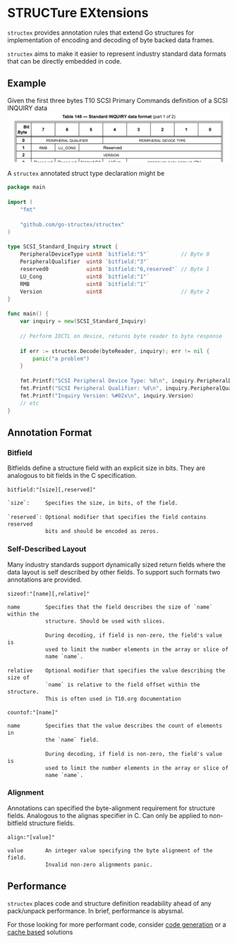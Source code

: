 # STRUCTure EXtensions
`structex` provides annotation rules that extend Go structures for implementation of encoding and decoding of byte backed data frames.

`structex` aims to make it easier to represent industry standard data formats that can be directly embedded in code.

## Example
Given the first three bytes T10 SCSI Primary Commands definition of a SCSI INQUIRY data
![](./docs/inquiry.png)

A `structex` annotated struct type declaration might be

```go
package main

import (
    "fmt"

    "github.com/go-structex/structex"
)

type SCSI_Standard_Inquiry struct {
    PeripheralDeviceType uint8 `bitfield:"5"`          // Byte 0
    PeripheralQualifier  uint8 `bitfield:"3"`
    reserved0            uint8 `bitfield:"6,reserved"` // Byte 1
    LU_Cong              uint8 `bitfield:"1"`
    RMB                  uint8 `bitfield:"1"`
    Version              uint8                         // Byte 2
}

func main() {
    var inquiry = new(SCSI_Standard_Inquiry)

    // Perform IOCTL on device, returns byte reader to byte response

    if err := structex.Decode(byteReader, inquiry); err != nil {
        panic("a problem")
    }

    fmt.Printf("SCSI Peripheral Device Type: %d\n", inquiry.PeripheralDeviceType)
    fmt.Printf("SCSI Peripheral Qualifier: %d\n", inquiry.PeripheralQualifier)
    fmt.Printf("Inquiry Version: %#02x\n", inquiry.Version)
    // etc
}
```
## Annotation Format

### Bitfield

Bitfields define a structure field with an explicit size in bits. They are analogous to bit fields in the C specification.

`bitfield:"[size][,reserved]"`

    `size`:     Specifies the size, in bits, of the field.

    `reserved`: Optional modifier that specifies the field contains reserved
	            bits and should be encoded as zeros.

### Self-Described Layout
Many industry standards support dynamically sized return fields where the data layout is self described by other fields. To support such formats two annotations are provided.

`sizeof:"[name][,relative]"`

	name		Specifies that the field describes the size of `name` within the
				structure. Should be used with slices.

                During decoding, if field is non-zero, the field's value is
				used to limit the number elements in the array or slice of
				name `name`.

	relative	Optional modifier that specifies the value describing the size of
                `name` is relative to the field offset within the structure.
                This is often used in T10.org documentation

`countof:"[name]"`

	name		Specifies that the value describes the count of elements in
				the `name` field.

                During decoding, if field is non-zero, the field's value is
				used to limit the number elements in the array or slice of
				name `name`.

### Alignment

Annotations can specified the byte-alignment requirement for structure fields. Analogous to the alignas specifier in C. Can only be applied to non-bitfield structure fields.

`align:"[value]"`

	value		An integer value specifying the byte alignment of the field.
				Invalid non-zero alignments panic.

## Performance
`structex` places code and structure definition readability ahead of any pack/unpack performance. In brief, performance is abysmal.
 
For those looking for more performant code, consider [code generation](https://github.com/golang/text/blob/master/internal/gen/bitfield/bitfield.go) or a [cache based](https://github.com/lunixbochs/struc) solutions 

